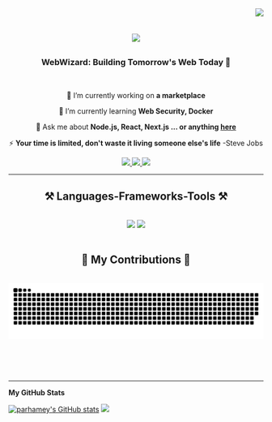<img align="right" src="https://visitor-badge.laobi.icu/badge?page_id=parhamey.parhaney" />

<h1 align="center">
    <img src="https://readme-typing-svg.herokuapp.com/?font=Righteous&size=35&center=true&vCenter=true&width=500&height=70&duration=4000&lines=Hi+There!+👋;+I'm+Parham+Yazdi!;" />
</h1>

<h3 align="center">WebWizard: Building Tomorrow's Web Today 🚀</h3>

<br/>

<div align="center">
 
 🔭 I’m currently working on **a marketplace**
 
 🌱 I’m currently learning **Web Security, Docker**

💬 Ask me about **Node.js, React, Next.js ... or anything [here](https://github.com/ssadeghh/ssadeghh/issues)**

⚡ **Your time is limited, don't waste it living someone else's life** -Steve Jobs

 </div>



<div align="center"> 
  <a href="mailto:aliahmadisadegh@gmail.com">
    <img src="https://img.shields.io/badge/Gmail-333333?style=for-the-badge&logo=gmail&logoColor=red" />
  </a>
  <a href="https://www.linkedin.com/in/sadegh-aliahmadi-525441245/" target="_blank">
    <img src="https://img.shields.io/badge/LinkedIn-0077B5?style=for-the-badge&logo=linkedin&logoColor=white" target="_blank" />
  </a>
  <a href="https://github.com/ssadeghh" target="_blank">
     <img src="https://img.shields.io/badge/Portfolio-FF5722?style=for-the-badge&logo=todoist&logoColor=white" target="_blank" /> <!-- sqlite, safari, google-chrome are other good icon options -->
  </a>
</div>

 <hr/>

<h2 align="center">⚒️ Languages-Frameworks-Tools ⚒️</h2>
 <br/>
 <div align="center">
     <img src="https://skillicons.dev/icons?i=react,bootstrap,mui,html,css,vscode,github,figma,tailwind,git" />
     <img src="https://skillicons.dev/icons?i=nodejs,python,javascript,express,mongodb,nextjs,mysql" /><br>
 </div>

 <br/>


<div align="center">
  <h2>🐍 My Contributions 🐍</h2>
  <br>
  <img alt="snake eating my contributions" src="https://raw.githubusercontent.com/parhamey/parhamey/output/github-contribution-grid-snake.svg" />
  
  <br/><br/><br/>
</div>

<hr/>

<b>My GitHub Stats</b>

<a href="http://www.github.com/parhamey"><img src="https://github-readme-stats.vercel.app/api?username=parhamey&show_icons=true&hide=&count_private=true&title_color=0891b2&text_color=ffffff&icon_color=0891b2&bg_color=1c1917&hide_border=true&show_icons=true" alt="parhamey's GitHub stats" /></a>
<a href="http://www.github.com/parhamey"><img src="https://github-readme-streak-stats.herokuapp.com/?user=parhamey&stroke=ffffff&background=1c1917&ring=0891b2&fire=0891b2&currStreakNum=ffffff&currStreakLabel=0891b2&sideNums=ffffff&sideLabels=ffffff&dates=ffffff&hide_border=true" /></a>
